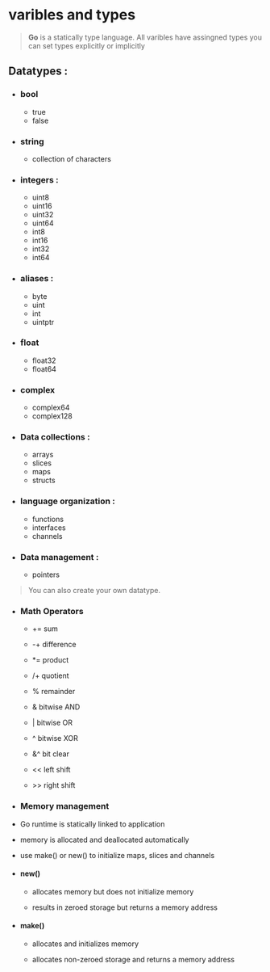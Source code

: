 # varibles and types

> **Go** is a statically type language. All varibles have assingned types
you can set types explicitly or implicitly

## Datatypes :

- ### bool 
  - true
  - false

- ### string 
  - collection of characters

- ### integers :
  - uint8 
  - uint16
  - uint32
  - uint64
  - int8
  - int16 
  - int32 
  - int64

- ### aliases : 
  - byte
  - uint
  - int
  - uintptr

- ### float 
   - float32
   - float64

- ### complex 
  - complex64
  - complex128

- ### Data collections :
  - arrays
  - slices
  - maps
  - structs
- ### language organization :
  - functions
  - interfaces
  - channels
 - ### Data management :
   - pointers
> You can also create your own datatype.

- ### Math Operators
  - += sum

  - -+ difference

  - *= product

  - /+ quotient

  - % remainder

  - & bitwise AND

  - | bitwise OR

  - ^ bitwise XOR

  - &^ bit clear

  - << left shift

  - \>\> right shift

- ### Memory management

- Go runtime is statically linked to application

- memory is allocated and deallocated automatically

- use make() or new() to initialize maps, slices and channels
 
 - ####  new()

    - allocates memory but does not initialize memory

    - results in zeroed storage but returns a memory address

  - #### make()

    - allocates and initializes memory

    - allocates non-zeroed storage and returns a memory address
